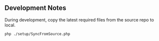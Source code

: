 ## Development Notes

During development, copy the latest required files from the source repo to local.

```
php ./setup/SyncFromSource.php
```

